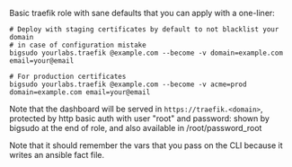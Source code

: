 Basic traefik role with sane defaults that you can apply with a one-liner:

    # Deploy with staging certificates by default to not blacklist your domain
    # in case of configuration mistake
    bigsudo yourlabs.traefik @example.com --become -v domain=example.com email=your@email

    # For production certificates
    bigsudo yourlabs.traefik @example.com --become -v acme=prod domain=example.com email=your@email

Note that the dashboard will be served in `https://traefik.<domain>`,
protected by http basic auth with user "root" and password: shown by bigsudo at
the end of role, and also available in /root/password_root

Note that it should remember the vars that you pass on the CLI because it
writes an ansible fact file.
